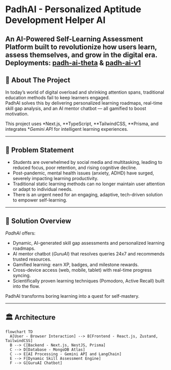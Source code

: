 # PadhAI - Personalized Aptitude Development Helper AI

An AI-Powered Self-Learning Assessment Platform built to revolutionize how users learn, assess themselves, and grow in the digital era.
Deployments: [padh-ai-theta](https://padh-ai-theta.vercel.app) & [padh-ai-v1](https://padh-ai-v1.vercel.app)
---

## 🚀 About The Project


In today’s world of digital overload and shrinking attention spans, traditional education methods fail to keep learners engaged.  
PadhAI solves this by delivering personalized learning roadmaps, real-time skill gap analysis, and an AI mentor chatbot — all gamified to boost motivation.

This project uses *Next.js, **TypeScript, **TailwindCSS, **Prisma, and integrates **Gemini API* for intelligent learning experiences.

---

## 🧠 Problem Statement

- Students are overwhelmed by social media and multitasking, leading to reduced focus, poor retention, and rising cognitive decline.
- Post-pandemic, mental health issues (anxiety, ADHD) have surged, severely impacting learning productivity.
- Traditional static learning methods can no longer maintain user attention or adapt to individual needs.
- There is an urgent need for an engaging, adaptive, tech-driven solution to empower self-learning.

---

## 🎯 Solution Overview

*PadhAI* offers:
- Dynamic, AI-generated skill gap assessments and personalized learning roadmaps.
- AI mentor chatbot (*GuruAI*) that resolves queries 24x7 and recommends trusted resources.
- Gamified learning: earn XP, badges, and milestone rewards.
- Cross-device access (web, mobile, tablet) with real-time progress syncing.
- Scientifically proven learning techniques (Pomodoro, Active Recall) built into the flow.

PadhAI transforms boring learning into a quest for self-mastery.

---

## 🏛 Architecture

```mermaid
flowchart TD
  A[User - Browser Interaction] --> B[Frontend - React.js, Zustand, TailwindCSS]
  B --> C[Backend - Next.js, NestJS, Prisma]
  C --> D[Database - MongoDB Atlas]
  C --> E[AI Processing - Gemini API and LangChain]
  E --> F[Dynamic Skill Assessment Engine]
  F --> G[GuruAI Chatbot]
```
